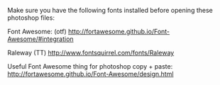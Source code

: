 Make sure you have the following fonts installed before opening these photoshop files:

Font Awesome: (otf)
http://fortawesome.github.io/Font-Awesome/#integration

Raleway (TT)
http://www.fontsquirrel.com/fonts/Raleway

Useful Font Awesome thing for photoshop copy + paste: 
http://fortawesome.github.io/Font-Awesome/design.html
